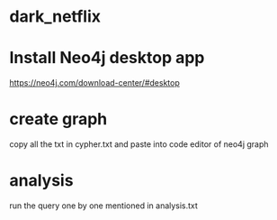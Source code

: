 # dark_netflix

# Install Neo4j desktop app
https://neo4j.com/download-center/#desktop

# create graph
copy all the txt in cypher.txt and paste into code editor of neo4j graph

# analysis
run the query one by one mentioned in analysis.txt